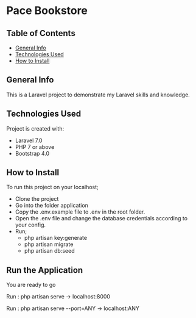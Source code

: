 # Pace Bookstore

## Table of Contents
* [General Info](#general-info)
* [Technologies Used](#technologies-used)
* [How to Install](#how-to-install)


## General Info
This is a Laravel project to demonstrate my Laravel skills and knowledge.


## Technologies Used
Project is created with:
* Laravel 7.0
* PHP 7 or above
* Bootstrap 4.0


## How to Install
To run this project on your localhost;

+ Clone the project
+ Go into the folder application
+ Copy the .env.example file to .env in the root folder.
+ Open the .env file and change the database credentials according to your config.
+ Run;
    - php artisan key:generate
    - php artisan migrate
    - php artisan db:seed

## Run the Application
You are ready to go

Run : php artisan serve -> localhost:8000

Run : php artisan serve --port=ANY -> localhost:ANY

